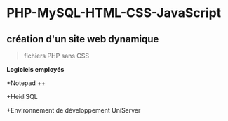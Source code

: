# PHP-MySQL-HTML-CSS-JavaScript

## création d'un site web dynamique

> fichiers PHP sans CSS


**Logiciels employés**

+Notepad ++

+HeidiSQL

+Environnement de développement UniServer
